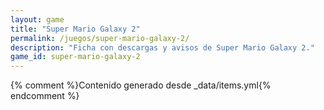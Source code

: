 ```yaml
---
layout: game
title: "Super Mario Galaxy 2"
permalink: /juegos/super-mario-galaxy-2/
description: "Ficha con descargas y avisos de Super Mario Galaxy 2."
game_id: super-mario-galaxy-2
---
```


{% comment %}Contenido generado desde _data/items.yml{% endcomment %}
